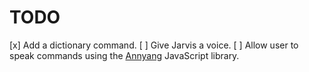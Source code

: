 # TODO
[x] Add a dictionary command.
[ ] Give Jarvis a voice.
[ ] Allow user to speak commands using the [Annyang](https://www.talater.com/annyang/) JavaScript library.
